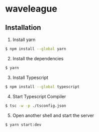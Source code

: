 # waveleague

## Installation

1. Install yarn

```sh
$ npm install --global yarn
```

2. Install the dependencies

```sh
$ yarn
```

3. Install Typescript

```sh
$ npm install --global typescript
```

4. Start Typescript Compiler

```sh
$ tsc -w -p ./tsconfig.json
```

5. Open another shell and start the server
```sh
$ yarn start:dev
```
